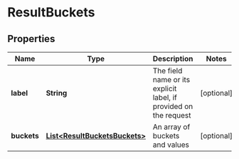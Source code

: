 
# ResultBuckets

## Properties
Name | Type | Description | Notes
------------ | ------------- | ------------- | -------------
**label** | **String** | The field name or its explicit label, if provided on the request |  [optional]
**buckets** | [**List&lt;ResultBucketsBuckets&gt;**](ResultBucketsBuckets.md) | An array of buckets and values |  [optional]



